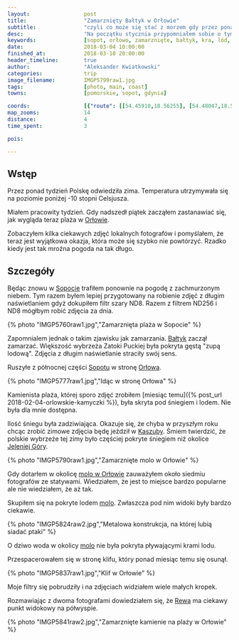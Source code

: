 ```yaml
---
layout:                 post
title:                  "Zamarznięty Bałtyk w Orłowie"
subtitle:               "czyli co może się stać z morzem gdy przez ponad tydzień temperatura spadnie poniżej -10 stopni Celsjusza"
desc:                   "Na początku stycznia przypomniałem sobie o tym, jak w 2012 roku temperatura w Poznaniu wynosiła -16 stopni. Nie przypuszczałem, że końcówka zimy może być taka mroźna. Wyjazd do Sopotu był bardzo impulsywny. Wiedziałem, że taka pogoda może się szybko nie powtórzyć."
keywords:               [sopot, orłowo, zamarznięte, bałtyk, kra, lód, pochmurnie]
date:                   2018-03-04 10:00:00
finished_at:            2018-03-10 20:00:00
header_timeline:        true
author:                 "Aleksander Kwiatkowski"
categories:             trip
image_filename:         IMGP5799raw1.jpg
tags:                   [photo, main, coast]
towns:                  [pomorskie, sopot, gdynia]

coords:                 [{"route": [[54.45910,18.56255], [54.48047,18.56435]], "type": "hike"}]
map_zooms:              14
distance:               4
time_spent:             3

pois:

---
```


[wiki-orlowo]: https://pl.wikipedia.org/wiki/Or%C5%82owo_(Gdynia)
[wiki-orlowo-molo]: https://pl.wikipedia.org/wiki/Molo_w_Gdyni_Or%C5%82owie
[wiki-sopot]: https://pl.wikipedia.org/wiki/Sopot
[wiki-baltyk]: https://pl.wikipedia.org/wiki/Morze_Ba%C5%82tyckie
[wiki-kaszuby]: https://pl.wikipedia.org/wiki/Kaszuby
[wiki-jelenia-gora]: https://pl.wikipedia.org/wiki/Jelenia_G%C3%B3ra
[wiki-rewa]: https://pl.wikipedia.org/wiki/Rewa_(wojew%C3%B3dztwo_pomorskie)


## Wstęp

Przez ponad tydzień Polskę odwiedziła zima. Temperatura utrzymywała się
na poziomie poniżej -10 stopni Celsjusza.

Miałem pracowity tydzień. Gdy nadszedł piątek zacząłem zastanawiać się,
jak wygląda teraz plaża w [Orłowie][wiki-orlowo].

Zobaczyłem kilka ciekawych zdjęć lokalnych fotografów i
pomyślałem, że teraz jest wyjątkowa okazja, która może się szybko nie
powtórzyć. Rzadko kiedy jest tak mroźna pogoda na tak długo.

## Szczegóły

Będąc znowu w [Sopocie][wiki-sopot] trafiłem ponownie na pogodę z
zachmurzonym niebem.
Tym razem byłem lepiej przygotowany na robienie zdjęć z długim naświetlaniem
gdyż dokupiłem filtr szary ND8. Razem z filtrem ND256 i ND8 mógłbym robić
zdjęcia za dnia.

{% photo "IMGP5760raw1.jpg","Zamarznięta plaża w Sopocie" %}

Zapomnialem jednak o takim zjawisku jak zamarzania. [Bałtyk][wiki-baltyk] zaczął
zamarzać. Większość wybrzeża Zatoki Puckiej była pokryta gęstą "zupą lodową".
Zdjęcia z długim naświetlanie straciły swój sens.

Ruszyłe z północnej części [Sopotu][wiki-sopot] w stronę
[Orłowa][wiki-orlowo].

{% photo "IMGP5777raw1.jpg","Idąc w stronę Orłowa" %}

Kamienista plaża, której sporo zdjęć zrobiłem
[miesiąc temu]({% post_url 2018-02-04-orlowskie-kamyczki %}), była skryta
pod śniegiem i lodem. Nie była dla mnie dostępna.

Ilość śniegu była zadziwiająca. Okazuje się, że chyba w
przyszłym roku chcąc zrobić
zimowe zdjęcia będę jeździł w [Kaszuby][wiki-kaszuby]. Śmiem twierdzić,
że polskie wybrzeże tej zimy było częściej pokryte śniegiem niż okolice
[Jeleniej Góry][wiki-jelenia-gora].

{% photo "IMGP5790raw1.jpg","Zamarznięte molo w Orłowie" %}

Gdy dotarłem w okolicę [molo w Orłowie][wiki-orlowo-molo] zauważyłem
około siedmiu fotografów ze statywami. Wiedziałem, że jest to miejsce
bardzo popularne ale nie wiedziałem, że aż tak.

Skupiłem się na pokryte lodem [molo][wiki-orlowo-molo].
Zwłaszcza pod nim widoki były bardzo ciekawie.

{% photo "IMGP5824raw2.jpg","Metalowa konstrukcja, na której lubią siadać ptaki" %}

O dziwo woda w okolicy [molo][wiki-orlowo-molo] nie była pokryta pływającymi
krami lodu.

Przespacerowałem się w stronę klifu, który ponad miesiąc temu się osunął.

{% photo "IMGP5837raw1.jpg","Klif w Orłowie" %}

Moje filtry się pobrudziły i na zdjęciach widziałem wiele małych kropek.

Rozmawiając z dwoma fotografami dowiedziałem się, że [Rewa][wiki-rewa]
ma ciekawy punkt widokowy na półwyspie.

{% photo "IMGP5841raw2.jpg","Zamarznięte kamienie na plaży w Orłowie" %}
